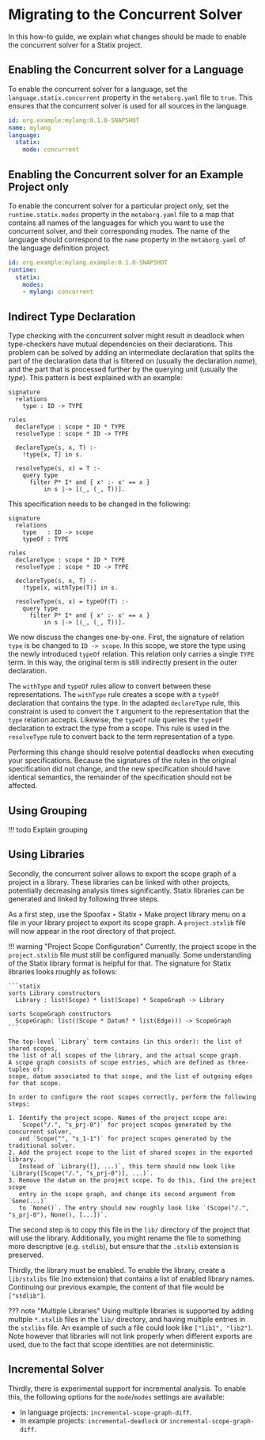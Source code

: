 # Migrating to the Concurrent Solver

In this how-to guide, we explain what changes should be made to enable the
concurrent solver for a Statix project.


## Enabling the Concurrent solver for a Language

To enable the concurrent solver for a language, set the `language.statix.concurrent`
property in the `metaborg.yaml` file to `true`. This ensures that the
concurrent solver is used for all sources in the language.

```yaml
id: org.example:mylang:0.1.0-SNAPSHOT
name: mylang
language:
  statix:
    mode: concurrent
```


## Enabling the Concurrent solver for an Example Project only

To enable the concurrent solver for a particular project only, set the
`runtime.statix.modes` property in the `metaborg.yaml` file to a map
that contains all names of the languages for which you want to use the
concurrent solver, and their corresponding modes. The name of the language
should correspond to the `name` property in the `metaborg.yaml` of the
language definition project.


```yaml
id: org.example:mylang.example:0.1.0-SNAPSHOT
runtime:
  statix:
    modes:
    - mylang: concurrent
```

## Indirect Type Declaration

Type checking with the concurrent solver might result in
deadlock when type-checkers have mutual dependencies on their declarations.
This problem can be solved by adding an intermediate declaration that splits
the part of the declaration data that is filtered on (usually the declaration
*name*), and the part that is processed further by the querying unit (usually
the *type*). This pattern is best explained with an example:

```statix
signature
  relations
    type : ID -> TYPE

rules
  declareType : scope * ID * TYPE
  resolveType : scope * ID -> TYPE

  declareType(s, x, T) :-
    !type[x, T] in s.

  resolveType(s, x) = T :-
    query type
      filter P* I* and { x' :- x' == x }
          in s |-> [(_, (_, T))].
```

This specification needs to be changed in the following:

```statix
signature
  relations
    type   : ID -> scope
    typeOf : TYPE

rules
  declareType : scope * ID * TYPE
  resolveType : scope * ID -> TYPE

  declareType(s, x, T) :-
    !type[x, withType(T)] in s.

  resolveType(s, x) = typeOf(T) :-
    query type
      filter P* I* and { x' :- x' == x }
          in s |-> [(_, (_, T))].
```

We now discuss the changes one-by-one. First, the signature of relation `type`
is be changed to `ID -> scope`. In this scope, we store the type using the
newly introduced `typeOf` relation. This relation only carries a single `TYPE`
term. In this way, the original term is still indirectly present in the outer
declaration.

The `withType` and `typeOf` rules allow to convert between these representations.
The `withType` rule creates a scope with a `typeOf` declaration that contains
the type.  In the adapted `declareType` rule, this constraint is used to
convert the `T` argument to the representation that the `type` relation accepts.
Likewise, the `typeOf` rule queries the `typeOf` declaration to extract the
type from a scope. This rule is used in the `resolveType` rule to convert
back to the term representation of a type.

Performing this change should resolve potential deadlocks when executing your
specifications. Because the signatures of the rules in the original specification
did not change, and the new specification should have identical semantics,
the remainder of the specification should not be affected.

## Using Grouping

!!! todo
    Explain grouping

## Using Libraries

Secondly, the concurrent solver allows to export the scope graph of a project in
a library. These libraries can be linked with other projects, potentially
decreasing analysis times significantly. Statix libraries can be generated and
linked by following three steps.

As a first step, use the <span class="guilabel">Spoofax ‣ Statix ‣ Make project library</span>
menu on a file in your library project to export its scope graph. A `project.stxlib`
file will now appear in the root directory of that project.

!!! warning "Project Scope Configuration"
    Currently, the project scope in the `project.stxlib` file must still be configured
    manually. Some understanding of the Statix library format is helpful for that.
    The signature for Statix libraries looks roughly as follows:

    ```statix
    sorts Library constructors
      Library : list(Scope) * list(Scope) * ScopeGraph -> Library

    sorts ScopeGraph constructors
      ScopeGraph: list((Scope * Datum? * list(Edge))) -> ScopeGraph
    ```

    The top-level `Library` term contains (in this order): the list of shared scopes,
    the list of all scopes of the library, and the actual scope graph.
    A scope graph consists of scope entries, which are defined as three-tuples of:
    scope, datum associated to that scope, and the list of outgoing edges for that scope.

    In order to configure the root scopes correctly, perform the following steps:

    1. Identify the project scope. Names of the project scope are:
       `Scope("/.", "s_prj-0")` for project scopes generated by the concurrent solver,
       and `Scope("", "s_1-1")` for project scopes generated by the traditional solver.
    2. Add the project scope to the list of shared scopes in the exported library.
       Instead of `Library([], ...)`, this term should now look like `Library([Scope("/.", "s_prj-0")], ...)`.
    3. Remove the datum on the project scope. To do this, find the project scope
       entry in the scope graph, and change its second argument from `Some(...)`
       to `None()`. The entry should now roughly look like `(Scope("/.", "s_prj-0"), None(), [...])`.

The second step is to copy this file in the `lib/` directory of the project
that will use the library. Additionally, you might rename the file to something
more descriptive (e.g. `stdlib`), but ensure that the `.stxlib` extension is preserved.

Thirdly, the library must be enabled. To enable the library, create a `lib/stxlibs`
file (no extension) that contains a list of enabled library names. Continuing our
previous example, the content of that file would be `["stdlib"]`.

??? note "Multiple Libraries"
    Using multiple libraries is supported by adding multple `*.stxlib` files in
    the `lib/` directory, and having multiple entries in the `stxlibs` file. An
    example of such a file could look like `["lib1", "lib2"]`. Note however that
    libraries will not link properly when different exports are used, due to the
    fact that scope identities are not deterministic.

## Incremental Solver

Thirdly, there is experimental support for incremental analysis. To enable this,
the following options for the `mode`/`modes` settings are available:

- In language projects: `incremental-scope-graph-diff`.
- In example projects: `incremental-deadlock` or `incremental-scope-graph-diff`.
